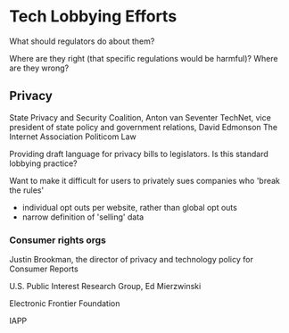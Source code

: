 # Tech Lobbying Efforts

What should regulators do about them?

Where are they right (that specific regulations would be harmful)? Where are they wrong?

## Privacy

State Privacy and Security Coalition, Anton van Seventer
TechNet, vice president of state policy and government relations, David Edmonson
The Internet Association
Politicom Law

Providing draft language for privacy bills to legislators. Is this standard lobbying practice?

Want to make it difficult for users to privately sues companies who 'break the rules'

- individual opt outs per website, rather than global opt outs
- narrow definition of 'selling' data

### Consumer rights orgs

Justin Brookman, the director of privacy and technology policy for Consumer Reports

U.S. Public Interest Research Group, Ed Mierzwinski

Electronic Frontier Foundation

IAPP
